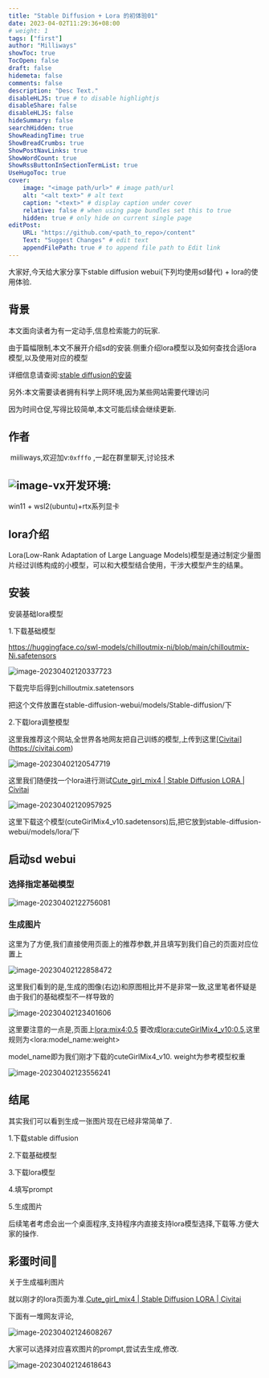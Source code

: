 ```yaml
---
title: "Stable Diffusion + Lora 的初体验01" 
date: 2023-04-02T11:29:36+08:00 
# weight: 1
tags: ["first"]
author: "Milliways"
showToc: true
TocOpen: false
draft: false
hidemeta: false
comments: false
description: "Desc Text."
disableHLJS: true # to disable highlightjs
disableShare: false
disableHLJS: false
hideSummary: false
searchHidden: true
ShowReadingTime: true
ShowBreadCrumbs: true
ShowPostNavLinks: true
ShowWordCount: true
ShowRssButtonInSectionTermList: true
UseHugoToc: true
cover:
    image: "<image path/url>" # image path/url
    alt: "<alt text>" # alt text
    caption: "<text>" # display caption under cover
    relative: false # when using page bundles set this to true
    hidden: true # only hide on current single page
editPost:
    URL: "https://github.com/<path_to_repo>/content"
    Text: "Suggest Changes" # edit text
    appendFilePath: true # to append file path to Edit link
---
```


大家好,今天给大家分享下stable diffusion webui(下列均使用sd替代) + lora的使用体验.

## 背景

本文面向读者为有一定动手,信息检索能力的玩家.

由于篇幅限制,本文不展开介绍sd的安装.侧重介绍lora模型以及如何查找合适lora模型,以及使用对应的模型

详细信息请查阅:[stable diffusion的安装](https://github.com/AUTOMATIC1111/stable-diffusion-webui)

另外:本文需要读者拥有科学上网环境,因为某些网站需要代理访问

因为时间仓促,写得比较简单,本文可能后续会继续更新.

## 作者

​	miiliways,欢迎加v:`0xfffo` ,一起在群里聊天,讨论技术

## ![image-vx](/image-vx.jpeg)开发环境:

win11 + wsl2(ubuntu)+rtx系列显卡

## lora介绍

Lora(Low-Rank Adaptation of Large Language Models)模型是通过制定少量图片经过训练构成的小模型，可以和大模型结合使用，干涉大模型产生的结果。



## 安装

安装基础lora模型

1.下载基础模型

https://huggingface.co/swl-models/chilloutmix-ni/blob/main/chilloutmix-Ni.safetensors

![image-20230402120337723](/image-20230402120337723.png)

下载完毕后得到chilloutmix.satetensors

把这个文件放置在stable-diffusion-webui/models/Stable-diffusion/下

2.下载lora调整模型

这里我推荐这个网站,全世界各地网友把自己训练的模型,上传到这里[[Civitai](https://civitai.com/)](https://civitai.com)

![image-20230402120547719](/image-20230402120547719.png)

这里我们随便找一个lora进行测试[Cute_girl_mix4 | Stable Diffusion LORA | Civitai](https://civitai.com/models/14171/cutegirlmix4)

![image-20230402120957925](/image-20230402120957925.png)

这里下载这个模型(cuteGirlMix4_v10.sadetensors)后,把它放到stable-diffusion-webui/models/lora/下

## 启动sd webui

### 选择指定基础模型

![image-20230402122756081](assets/image-20230402122756081.png)

### 生成图片

这里为了方便,我们直接使用页面上的推荐参数,并且填写到我们自己的页面对应位置上

![image-20230402122858472](/image-20230402122858472.png)

这里我们看到的是,生成的图像(右边)和原图相比并不是非常一致,这里笔者怀疑是由于我们的基础模型不一样导致的

![image-20230402123401606](assets/image-20230402123401606.png)

这里要注意的一点是,页面上<lora:mix4:0.5> 要改成<lora:cuteGirlMix4_v10:0.5>,这里规则为\<lora:model_name:weight\>

model_name即为我们刚才下载的cuteGirlMix4_v10. weight为参考模型权重

![image-20230402123556241](/image-20230402123556241.png)



## 结尾

其实我们可以看到生成一张图片现在已经非常简单了.

1.下载stable diffusion

2.下载基础模型

3.下载lora模型

4.填写prompt

5.生成图片

后续笔者考虑会出一个桌面程序,支持程序内直接支持lora模型选择,下载等.方便大家的操作.





## 彩蛋时间🥳

关于生成福利图片

就以刚才的lora页面为准.[Cute_girl_mix4 | Stable Diffusion LORA | Civitai](https://civitai.com/models/14171/cutegirlmix4)

下面有一堆网友评论,

![image-20230402124608267](/image-20230402124608267.png)

大家可以选择对应喜欢图片的prompt,尝试去生成,修改.

![image-20230402124618643](/image-20230402124618643.png)
